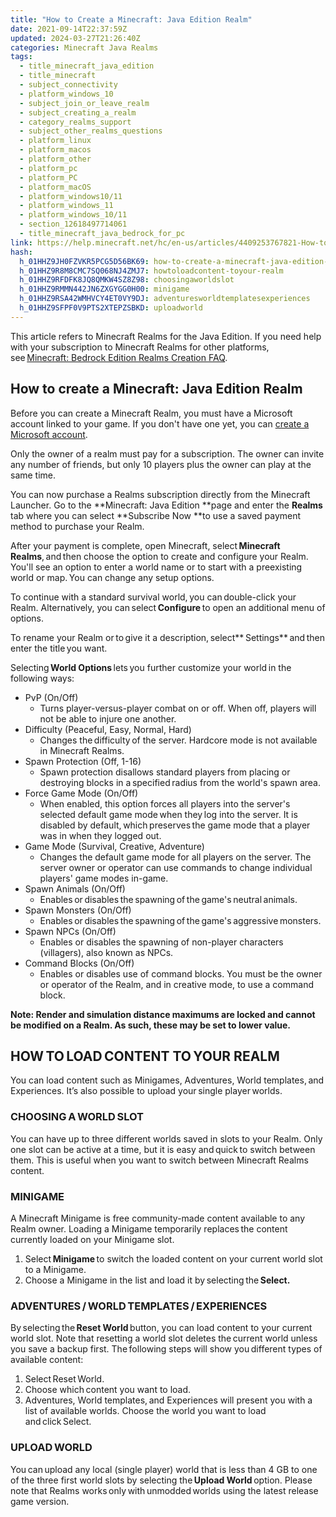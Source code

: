 ```yaml
---
title: "How to Create a Minecraft: Java Edition Realm"
date: 2021-09-14T22:37:59Z
updated: 2024-03-27T21:26:40Z
categories: Minecraft Java Realms
tags:
  - title_minecraft_java_edition
  - title_minecraft
  - subject_connectivity
  - platform_windows_10
  - subject_join_or_leave_realm
  - subject_creating_a_realm
  - category_realms_support
  - subject_other_realms_questions
  - platform_linux
  - platform_macos
  - platform_other
  - platform_pc
  - platform_PC
  - platform_macOS
  - platform_windows10/11
  - platform_windows_11
  - platform_windows_10/11
  - section_12618497714061
  - title_minecraft_java_bedrock_for_pc
link: https://help.minecraft.net/hc/en-us/articles/4409253767821-How-to-Create-a-Minecraft-Java-Edition-Realm
hash:
  h_01HHZ9JH0FZVKR5PCG5D56BK69: how-to-create-a-minecraft-java-edition-realm
  h_01HHZ9R8M8CMC7SQ068NJ4ZMJ7: howtoloadcontent-toyour-realm
  h_01HHZ9RFDFK8JQ8QMKW4SZ8Z98: choosingaworldslot
  h_01HHZ9RMMN442JN6ZXGYGG0H00: minigame
  h_01HHZ9RSA42WMHVCY4ET0VY9DJ: adventuresworldtemplatesexperiences
  h_01HHZ9SFPF0V9PTS2XTEPZSBKD: uploadworld
---
```


This article refers to Minecraft Realms for the Java Edition. If you need help with your subscription to Minecraft Realms for other platforms, see [Minecraft: Bedrock Edition Realms Creation FAQ](../Realms-Troubleshooting-and-Billing/Minecraft-Realms-Common-Issues.md).

## How to create a Minecraft: Java Edition Realm

Before you can create a Minecraft Realm, you must have a Microsoft account linked to your game. If you don't have one yet, you can [create a Microsoft account](https://account.microsoft.com/account).

Only the owner of a realm must pay for a subscription. The owner can invite any number of friends, but only 10 players plus the owner can play at the same time.

You can now purchase a Realms subscription directly from the Minecraft Launcher. Go to the **Minecraft: Java Edition **page and enter the **Realms** tab where you can select **Subscribe Now **to use a saved payment method to purchase your Realm.

After your payment is complete, open Minecraft, select **Minecraft Realms**, and then choose the option to create and configure your Realm. You'll see an option to enter a world name or to start with a preexisting world or map. You can change any setup options. 

To continue with a standard survival world, you can double-click your Realm. Alternatively, you can select **Configure** to open an additional menu of options.  

To rename your Realm or to give it a description, select** Settings** and then enter the title you want.

Selecting **World Options** lets you further customize your world in the following ways: 

- PvP (On/Off)
  - Turns player-versus-player combat on or off. When off, players will not be able to injure one another.
- Difficulty (Peaceful, Easy, Normal, Hard)
  - Changes the difficulty of the server. Hardcore mode is not available in Minecraft Realms. 
- Spawn Protection (Off, 1-16)
  - Spawn protection disallows standard players from placing or destroying blocks in a specified radius from the world's spawn area. 
- Force Game Mode (On/Off)
  - When enabled, this option forces all players into the server's selected default game mode when they log into the server. It is disabled by default, which preserves the game mode that a player was in when they logged out. 
- Game Mode (Survival, Creative, Adventure)
  - Changes the default game mode for all players on the server. The server owner or operator can use commands to change individual players' game modes in-game.
- Spawn Animals (On/Off)
  - Enables or disables the spawning of the game's neutral animals. 
- Spawn Monsters (On/Off)
  - Enables or disables the spawning of the game's aggressive monsters. 
- Spawn NPCs (On/Off)
  - Enables or disables the spawning of non-player characters (villagers), also known as NPCs. 
- Command Blocks (On/Off)
  - Enables or disables use of command blocks. You must be the owner or operator of the Realm, and in creative mode, to use a command block.

**Note: Render and simulation distance maximums are locked and cannot be modified on a Realm. As such, these may be set to lower value.**

## HOW TO LOAD CONTENT TO YOUR REALM 

You can load content such as Minigames, Adventures, World templates, and Experiences. It’s also possible to upload your single player worlds. 

### CHOOSING A WORLD SLOT 

You can have up to three different worlds saved in slots to your Realm. Only one slot can be active at a time, but it is easy and quick to switch between them. This is useful when you want to switch between Minecraft Realms content. 

### MINIGAME 

A Minecraft Minigame is free community-made content available to any Realm owner. Loading a Minigame temporarily replaces the content currently loaded on your Minigame slot. 

1.  Select **Minigame** to switch the loaded content on your current world slot to a Minigame. 
2.  Choose a Minigame in the list and load it by selecting the **Select.**

### ADVENTURES / WORLD TEMPLATES / EXPERIENCES 

By selecting the **Reset World** button, you can load content to your current world slot. Note that resetting a world slot deletes the current world unless you save a backup first. The following steps will show you different types of available content: 

1.  Select Reset World.
2.  Choose which content you want to load.
3.  Adventures, World templates, and Experiences will present you with a list of available worlds. Choose the world you want to load and click Select.

### UPLOAD WORLD 

You can upload any local (single player) world that is less than 4 GB to one of the three first world slots by selecting the **Upload World** option. Please note that Realms works only with unmodded worlds using the latest release game version.
